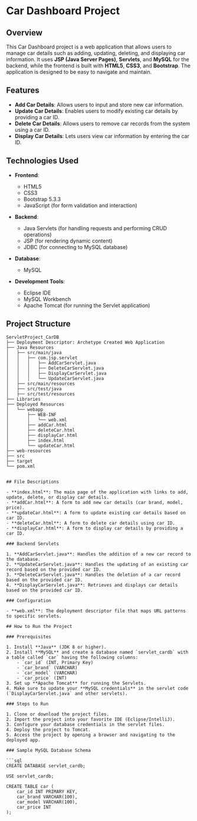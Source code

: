 # Car Dashboard Project

## Overview

This Car Dashboard project is a web application that allows users to manage car details such as adding, updating, deleting, and displaying car information. It uses **JSP (Java Server Pages)**, **Servlets**, and **MySQL** for the backend, while the frontend is built with **HTML5**, **CSS3**, and **Bootstrap**. The application is designed to be easy to navigate and maintain.

## Features

- **Add Car Details**: Allows users to input and store new car information.
- **Update Car Details**: Enables users to modify existing car details by providing a car ID.
- **Delete Car Details**: Allows users to remove car records from the system using a car ID.
- **Display Car Details**: Lets users view car information by entering the car ID.

## Technologies Used

- **Frontend**:
  - HTML5
  - CSS3
  - Bootstrap 5.3.3
  - JavaScript (for form validation and interaction)
  
- **Backend**:
  - Java Servlets (for handling requests and performing CRUD operations)
  - JSP (for rendering dynamic content)
  - JDBC (for connecting to MySQL database)
  
- **Database**:
  - MySQL
  
- **Development Tools**:
  - Eclipse IDE
  - MySQL Workbench
  - Apache Tomcat (for running the Servlet application)

## Project Structure

```plaintext
ServletProject_CarDB
├── Deployment Descriptor: Archetype Created Web Application
├── Java Resources
│   ├── src/main/java
│   │   ├── com.jsp.servlet
│   │   │   ├── AddCarServlet.java
│   │   │   ├── DeleteCarServlet.java
│   │   │   ├── DisplayCarServlet.java
│   │   │   └── UpdateCarServlet.java
│   ├── src/main/resources
│   ├── src/test/java
│   ├── src/test/resources
├── Libraries
├── Deployed Resources
│   └── webapp
│       ├── WEB-INF
│       │   └── web.xml
│       ├── addCar.html
│       ├── deleteCar.html
│       ├── displayCar.html
│       ├── index.html
│       └── updateCar.html
├── web-resources
├── src
├── target
└── pom.xml


## File Descriptions

- **index.html**: The main page of the application with links to add, update, delete, or display car details.
- **addCar.html**: A form to add new car details (car brand, model, price).
- **updateCar.html**: A form to update existing car details based on car ID.
- **deleteCar.html**: A form to delete car details using car ID.
- **displayCar.html**: A form to display car details by providing a car ID.

### Backend Servlets

1. **AddCarServlet.java**: Handles the addition of a new car record to the database.
2. **UpdateCarServlet.java**: Handles the updating of an existing car record based on the provided car ID.
3. **DeleteCarServlet.java**: Handles the deletion of a car record based on the provided car ID.
4. **DisplayCarServlet.java**: Retrieves and displays car details based on the provided car ID.

### Configuration

- **web.xml**: The deployment descriptor file that maps URL patterns to specific servlets.

## How to Run the Project

### Prerequisites

1. Install **Java** (JDK 8 or higher).
2. Install **MySQL** and create a database named `servlet_cardb` with a table called `car` having the following columns:
    - `car_id` (INT, Primary Key)
    - `car_brand` (VARCHAR)
    - `car_model` (VARCHAR)
    - `car_price` (INT)
3. Set up **Apache Tomcat** for running the Servlets.
4. Make sure to update your **MySQL credentials** in the servlet code (`DisplayCarServlet.java` and other servlets).

### Steps to Run

1. Clone or download the project files.
2. Import the project into your favorite IDE (Eclipse/IntelliJ).
3. Configure your database credentials in the servlet files.
4. Deploy the project to Tomcat.
5. Access the project by opening a browser and navigating to the deployed app.

### Sample MySQL Database Schema

```sql
CREATE DATABASE servlet_cardb;

USE servlet_cardb;

CREATE TABLE car (
    car_id INT PRIMARY KEY,
    car_brand VARCHAR(100),
    car_model VARCHAR(100),
    car_price INT
);
